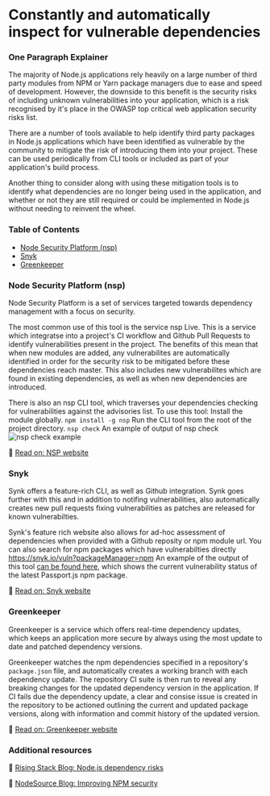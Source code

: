 # Constantly and automatically inspect for vulnerable dependencies

### One Paragraph Explainer

The majority of Node.js applications rely heavily on a large number of third party modules from  NPM or Yarn package managers due to ease and speed of development. However, the downside to this benefit is the security risks of including unknown vulnerabilities into your application, which is a risk recognised by it's place in the OWASP top critical web application security risks list.

There are a number of tools available to help identify third party packages in Node.js applications which have been identified as vulnerable by the community to mitigate the risk of introducing them into your project. These can be used periodically from CLI tools or included as part of your application's build process.

Another thing to consider along with using these mitigation tools is to identify what dependencies are no longer being used in the application, and whether or not they are still required or could be implemented in Node.js without needing to reinvent the wheel.

### Table of Contents
- [Node Security Platform (nsp)](#node-security-platform)
- [Snyk](#snyk)
- [Greenkeeper](#greenkeeper)

### Node Security Platform (nsp)
Node Security Platform is a set of services targeted towards dependency management with a focus on security.

The most common use of this tool is the service nsp Live. This is a service which integratse into a project's CI workflow and Github Pull Requests to identify vulnerabilities present in the project. The benefits of this mean that when new modules are added, any vulnerabilites are automatically identified in order for the security risk to be mitigated before these dependencies reach master. This also includes new vulnerabilites which are found in existing dependencies, as well as when new dependencies are introduced.

There is also an nsp CLI tool, which traverses your dependencies checking for vulnerabilities against the advisories list. To use this tool:
Install the module globally.
`npm install -g nsp`
Run the CLI tool from the root of the project directory.
`nsp check`
An example of output of nsp check
![nsp check example](https://i.stack.imgur.com/uvxjQ.png)

🔗 [Read on: NSP website](https://nodesecurity.io/)

### Snyk
Synk offers a feature-rich CLI, as well as Github integration. Synk goes further with this and in addition to notifing vulnerabilities, also automatically creates new pull requests fixing vulnerabilities as patches are released for known vulnerabilties.

Synk's feature rich website also allows for ad-hoc assessment of dependencies when provided with a Github reposity or npm module url. You can also search for npm packages which have vulnerabilties directly https://snyk.io/vuln?packageManager=npm
An example of the output of this tool [can be found here](https://snyk.io/test/npm/passport), which shows the current vulnerability status of the latest Passport.js npm package. 

🔗 [Read on: Snyk website](https://snyk.io/)

### Greenkeeper
Greenkeeper is a service which offers real-time dependency updates, which keeps an application more secure by always using the most update to date and patched dependency versions.

Greenkeeper watches the npm dependencies specified in a repository's `package.json` file, and automatically creates a working branch with each dependency update. The repository CI suite is then run to reveal any breaking changes for the updated dependency version in the application. If CI fails due the dependency update, a clear and consise issue is created in the repository to be actioned outlining the current and updated package versions, along with information and commit history of the updated version.

🔗 [Read on: Greenkeeper website](https://greenkeeper.io/)

### Additional resources

🔗 [Rising Stack Blog: Node.js dependency risks](https://blog.risingstack.com/controlling-node-js-security-risk-npm-dependencies/)

🔗 [NodeSource Blog: Improving NPM security](https://nodesource.com/blog/how-to-reduce-risk-and-improve-security-around-npm)